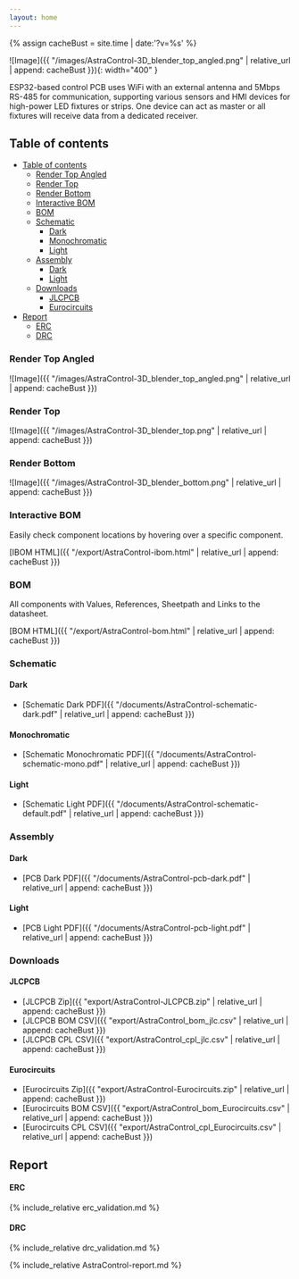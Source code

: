 ```yaml
---
layout: home
---
```


{% assign cacheBust = site.time | date:'?v=%s' %}

![Image]({{ "/images/AstraControl-3D_blender_top_angled.png" | relative_url | append: cacheBust }}){: width="400" }

ESP32-based control PCB uses WiFi with an external antenna and 5Mbps RS-485
for communication, supporting various sensors and HMI devices for high-power 
LED fixtures or strips. One device can act as master or all fixtures will receive 
data from a dedicated receiver.

## Table of contents

- [Table of contents](#table-of-contents)
  - [Render Top Angled](#render-top-angled)
  - [Render Top](#render-top)
  - [Render Bottom](#render-bottom)
  - [Interactive BOM](#interactive-bom)
  - [BOM](#bom)
  - [Schematic](#schematic)
    - [Dark](#dark)
    - [Monochromatic](#monochromatic)
    - [Light](#light)
  - [Assembly](#assembly)
    - [Dark](#dark-1)
    - [Light](#light-1)
  - [Downloads](#downloads)
    - [JLCPCB](#jlcpcb)
    - [Eurocircuits](#eurocircuits)
- [Report](#report)
    - [ERC](#erc)
    - [DRC](#drc)

### Render Top Angled

![Image]({{ "/images/AstraControl-3D_blender_top_angled.png" | relative_url | append: cacheBust }})

### Render Top

![Image]({{ "/images/AstraControl-3D_blender_top.png" | relative_url | append: cacheBust }})

### Render Bottom

![Image]({{ "/images/AstraControl-3D_blender_bottom.png" | relative_url | append: cacheBust }})

### Interactive BOM

Easily check component locations by hovering over a specific component.

[IBOM HTML]({{ "/export/AstraControl-ibom.html" | relative_url | append: cacheBust }})

### BOM

All components with Values, References, Sheetpath and Links to the datasheet.

[BOM HTML]({{ "/export/AstraControl-bom.html" | relative_url | append: cacheBust }})

### Schematic

#### Dark

- [Schematic Dark PDF]({{ "/documents/AstraControl-schematic-dark.pdf" | relative_url | append: cacheBust }})

#### Monochromatic

- [Schematic Monochromatic PDF]({{ "/documents/AstraControl-schematic-mono.pdf" | relative_url | append: cacheBust }})

#### Light

- [Schematic Light PDF]({{ "/documents/AstraControl-schematic-default.pdf" | relative_url | append: cacheBust }})

### Assembly

#### Dark

- [PCB Dark PDF]({{ "/documents/AstraControl-pcb-dark.pdf" | relative_url | append: cacheBust }})

#### Light

- [PCB Light PDF]({{ "/documents/AstraControl-pcb-light.pdf" | relative_url | append: cacheBust }})

### Downloads

#### JLCPCB

- [JLCPCB Zip]({{ "export/AstraControl-JLCPCB.zip" | relative_url | append: cacheBust }})
- [JLCPCB BOM CSV]({{ "export/AstraControl_bom_jlc.csv" | relative_url | append: cacheBust }})
- [JLCPCB CPL CSV]({{ "export/AstraControl_cpl_jlc.csv" | relative_url | append: cacheBust }})

#### Eurocircuits

- [Eurocircuits Zip]({{ "export/AstraControl-Eurocircuits.zip" | relative_url | append: cacheBust }})
- [Eurocircuits BOM CSV]({{ "export/AstraControl_bom_Eurocircuits.csv" | relative_url | append: cacheBust }})
- [Eurocircuits CPL CSV]({{ "export/AstraControl_cpl_Eurocircuits.csv" | relative_url | append: cacheBust }})
  
## Report

#### ERC

{% include_relative erc_validation.md %}

#### DRC

{% include_relative drc_validation.md %}

{% include_relative AstraControl-report.md %}
